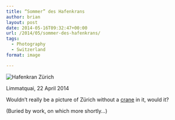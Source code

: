 ```yaml
---
title: “Sommer” des Hafenkrans
author: brian
layout: post
date: 2014-05-16T09:32:47+00:00
url: /2014/05/sommer-des-hafenkrans/
tags:
  - Photography
  - Switzerland
format: image

---
```

![Hafenkran Zürich](/wp/2014/05/IMG_0089.jpg)

Limmatquai, 22 April 2014

Wouldn&#8217;t really be a picture of Zürich without a <a href="http://www.zurich-transit-maritim.ch/">crane</a> in it, would it?

(Buried by work, on which more shortly&#8230;)